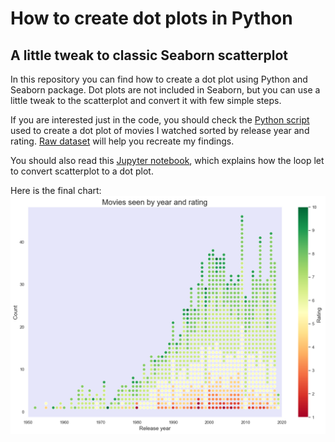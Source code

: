 # How to create dot plots in Python
## A little tweak to classic Seaborn scatterplot 

In this repository you can find how to create a dot plot using Python and Seaborn package. Dot plots are not included in Seaborn, but you can use a little tweak to the scatterplot and convert it with few simple steps. 

If you are interested just in the code, you should check the [Python script](https://github.com/Pjarzabek/DotPlotPython/blob/master/movie_ratings.py) used to create a dot plot of movies I watched sorted by release year and rating. [Raw dataset](https://github.com/Pjarzabek/DotPlotPython/blob/master/ratings.csv) will help you recreate my findings.

You should also read this [Jupyter notebook](https://github.com/Pjarzabek/DotPlotPython/blob/master/How%20to%20create%20dot%20plots%20in%20Python.ipynb), which explains how the loop let to convert scatterplot to a dot plot.

Here is the final chart:
<img src='https://raw.githubusercontent.com/Pjarzabek/DotPlotPython/master/DotPlot.PNG'>
